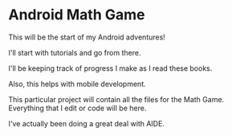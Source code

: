 # Android Math Game
This will be the start of my Android adventures!

I'll start with tutorials and go from there.

I'll be keeping track of progress I make as I read these books.

Also, this helps with mobile development.

This particular project will contain all the files for the Math Game.
Everything that I edit or code will be here.

I've actually been doing a great deal with AIDE.
